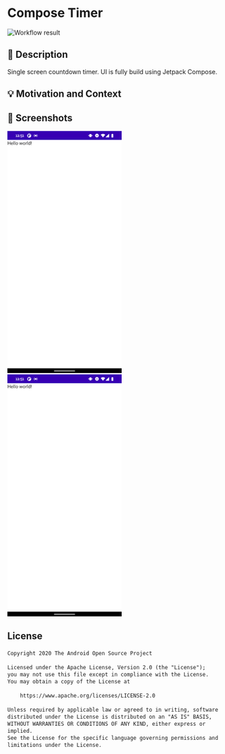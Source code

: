 # Compose Timer

![Workflow result](https://github.com/antonkovalyov351/android-dev-challange-compose-week-2/workflows/Check/badge.svg)

## :scroll: Description
Single screen countdown timer. UI is fully build using Jetpack Compose.

## :bulb: Motivation and Context
<!--- Optionally point readers to interesting parts of your submission. -->
<!--- What are you especially proud of? -->

## :camera_flash: Screenshots
<img src="/results/screenshot_1.png" width="260">&emsp;<img src="/results/screenshot_2.png" width="260">

## License
```
Copyright 2020 The Android Open Source Project

Licensed under the Apache License, Version 2.0 (the "License");
you may not use this file except in compliance with the License.
You may obtain a copy of the License at

    https://www.apache.org/licenses/LICENSE-2.0

Unless required by applicable law or agreed to in writing, software
distributed under the License is distributed on an "AS IS" BASIS,
WITHOUT WARRANTIES OR CONDITIONS OF ANY KIND, either express or implied.
See the License for the specific language governing permissions and
limitations under the License.
```
